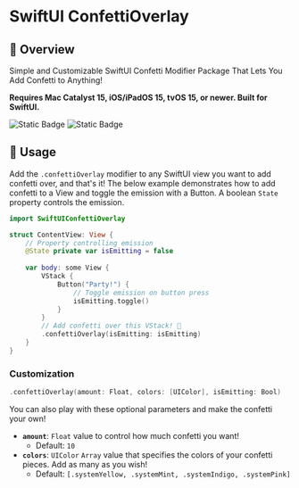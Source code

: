 # SwiftUI ConfettiOverlay
## 👀 Overview
Simple and Customizable SwiftUI Confetti Modifier Package That Lets You Add Confetti to Anything!

**Requires Mac Catalyst 15, iOS/iPadOS 15, tvOS 15, or newer. Built for SwiftUI.**

![Static Badge](https://img.shields.io/badge/Platforms-Mac_Catalyst_15%2B_%7C_iOS_15%2B_%7C_tvOS_15%2B-F05138?logo=swift&labelColor=white)
![Static Badge](https://img.shields.io/badge/SwiftUI-3.0%2B-2a60de?logo=swift&logoColor=2a60de&labelColor=white)
## 🚀 Usage
Add the `.confettiOverlay` modifier to any SwiftUI view you want to add confetti over, and that's it! 
The below example demonstrates how to add confetti to a View and toggle the emission with a Button. A boolean `State` property controls the emission.

```swift
import SwiftUIConfettiOverlay

struct ContentView: View {
    // Property controlling emission
    @State private var isEmitting = false
    
    var body: some View {
        VStack {
            Button("Party!") {
                // Toggle emission on button press
                isEmitting.toggle()
            }
        }
        // Add confetti over this VStack! 🎉
        .confettiOverlay(isEmitting: isEmitting)
    }
}
```
### Customization
```swift
.confettiOverlay(amount: Float, colors: [UIColor], isEmitting: Bool)
```
You can also play with these optional parameters and make the confetti your own!
* **`amount`**: `Float` value to control how much confetti you want!
  * Default: `10`
* **`colors`**: `UIColor` `Array` value that specifies the colors of your confetti pieces. Add as many as you wish! 
  * Default: `[.systemYellow, .systemMint, .systemIndigo, .systemPink]`


